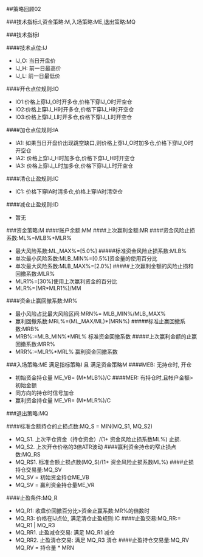 ##策略回顾02

###技术指标:I,资金策略:M,入场策略:ME,退出策略:MQ

###技术指标I
 
  ####技术点位:IJ
  + IJ_O: 当日开盘价
  + IJ_H: 前一日最高价
  + IJ_L: 前一日最低价

  ####开仓点位规则:IO
  * IO1:价格上穿IJ_O时开多仓,价格下穿IJ_O时开空仓
  * IO2:价格上穿IJ_H时开多仓,价格下穿IJ_H时开空仓
  * IO3:价格上穿IJ_L时开多仓,价格下穿IJ_L时开空仓

  ####加仓点位规则:IA
  * IA1: 如果当日开盘价出现跳空缺口,则价格上穿IJ_O时加多仓,价格下穿IJ_O时开空仓
  * IA2: 价格上穿IJ_H时加多仓,价格下穿IJ_H时开空仓
  * IA3: 价格上穿IJ_L时加多仓,价格下穿IJ_L时开空仓
  
  ####清仓止盈规则:IC
  * IC1: 价格下穿IA时清多仓,价格上穿IA时清空仓
  
  ####减仓止盈规则:ID
  * 暂无
  
###资金策略:M
 ####账户余额:MM
 ####上次赢利金额:MR
 ####资金风险止损系数:ML%=MLB%+MLR%
  * 最大风险系数:ML_MAX%=[5.0%]
  #####标准资金风险止损系数:MLB%
  * 单次最小风险系数:MLB_MIN%=[0.5%]资金量的使用百分比
  * 单次最大风险系数:MLB_MAX%=[2.0%]
  #####上次赢利金额的风险止损和回撤系数:MLR%
  * MLR1%=[30%]使用上次赢利资金的百分比
  * MLR%=(MR*MLR1%)/MM 
  
 ####资金止赢回撤系数:MR%
  * 最小风险占比最大风险区间:MRN%= MLB_MIN%/MLB_MAX%
  * 赢利回撤系数:MRL%=(ML_MAX/ML)*(MRN%)
  #####标准止赢回撤系数:MRB%
  * MRB%:=MLB_MIN%*MRL% 标准资金回撤系数
  #####上次赢利金额的止赢回撤系数:MRR%
  * MRR%:=MLR%*MRL% 赢利资金回撤系数


###入场策略:ME
满足指标策略I 且 满足资金策略M
  ####MEB: 无持仓时, 开仓
  * 初始资金持仓量 ME_VB= (M*MLB%)/C
  ####MER: 有持仓时,且帐户金额>初始金额
  * 同方向的持仓时信号加仓
  * 赢利资金持仓量 ME_VR= (M*MLR%)/C


###退出策略:MQ

  ####标准金额持仓的止损点数:MQ_S = MIN(MQ_S1, MQ_S2)
  * MQ_S1. 上次平仓资金（持仓资金）/(1+ 资金风险止损系数ML%) 止损.
  * MQ_S2. 上次开仓价格的3倍ATR波动
  ####赢利资金持仓的窄止损点数:MQ_RS
  * MQ_RS1. 标准金额止损点数(MQ_S)/(1+ 资金风险止损系数ML%)
  ####止损持仓交易量:MQ_SV
  * MQ_SV = 初始资金持仓ME_VB
  * MQ_SV = 赢利资金持仓量ME_VR


  ####止盈条件:MQ_R
  * MQ_R1: 收盘价回撤百分比>资金止赢系数:MR%的倍数时
  * MQ_R3: 价格在IJ点位, 满足清仓止盈规则:IC
  ####止盈交易:MQ_RR:= MQ_R1 | MQ_R3
  * MQ_RR1. 止盈减仓交易: 满足 MQ_R1 减仓
  * MQ_RR2. 止盈清仓交易: 满足 MQ_R3 清仓
  ####止盈持仓交易量:MQ_RV
  MQ_RV = 持仓量 * MRN

